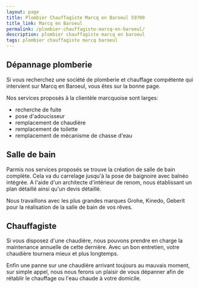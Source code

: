 ```yaml
---
layout: page
title: Plombier Chauffagiste Marcq en Baroeul 59700
title_link: Marcq en Baroeul
permalink: /plombier-chauffagiste-marcq-en-baroeul/
description: plombier chauffagiste marcq en baroeul
tags: plombier chauffagiste marcq baroeul
---
```


## Dépannage plomberie

Si vous recherchez une société de plomberie et chauffage compétente qui intervient sur Marcq en Baroeul, vous êtes sur la bonne page.

Nos services proposés à la clientèle marcquoise sont larges:

 - recherche de fuite
 - pose d'adoucisseur
 - remplacement de chaudière
 - remplacement de toilette
 - remplacement de mécanisme de chasse d'eau

## Salle de bain

Parmis nos services proposés se trouve la création de salle de bain complète. Cela va du carrelage jusqu'à la pose de baignoire avec balnéo intégrée. A l'aide d'un architecte d'intérieur de renom, nous établissant un plan détaillé ainsi qu'un devis détaillé.

Nous travaillons avec les plus grandes marques Grohe, Kinedo, Geberit pour la réalisation de la salle de bain de vos rêves.

## Chauffagiste 

Si vous disposez d'une chaudière, nous pouvons prendre en charge la maintenance annuelle de cette dernière. Avec un bon entretien, votre chaudière tournera mieux et plus longtemps.

Enfin une panne sur une chaudière arrivant toujours au mauvais moment, sur simple appel, nous nous ferons un plaisir de vous dépanner afin de rétablir le chauffage ou l'eau chaude à votre domicile.




